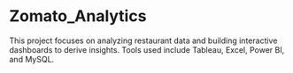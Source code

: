 # Zomato_Analytics
This project focuses on analyzing restaurant data and building interactive dashboards to derive insights. Tools used include Tableau, Excel, Power BI, and MySQL.
